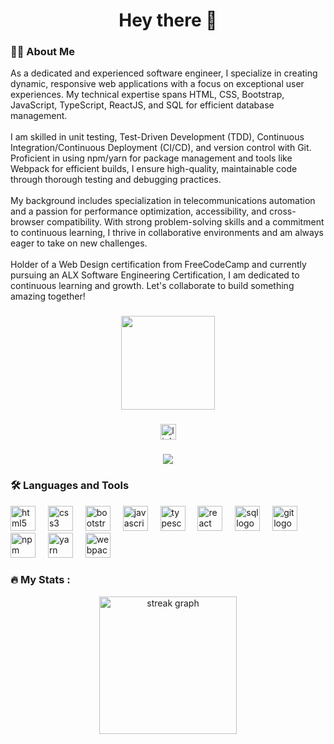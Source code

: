 <h1 align="center">Hey there 👋</h1>

###

<h3 align="left">👩‍💻 About Me</h3>

<p align="left">
As a dedicated and experienced software engineer, I specialize in creating dynamic, responsive web applications with a focus on exceptional user experiences. My technical expertise spans HTML, CSS, Bootstrap, JavaScript, TypeScript, ReactJS, and SQL for efficient database management.<br><br>
I am skilled in unit testing, Test-Driven Development (TDD), Continuous Integration/Continuous Deployment (CI/CD), and version control with Git. Proficient in using npm/yarn for package management and tools like Webpack for efficient builds, I ensure high-quality, maintainable code through thorough testing and debugging practices.<br><br>
My background includes specialization in telecommunications automation and a passion for performance optimization, accessibility, and cross-browser compatibility. With strong problem-solving skills and a commitment to continuous learning, I thrive in collaborative environments and am always eager to take on new challenges.<br><br>
Holder of a Web Design certification from FreeCodeCamp and currently pursuing an ALX Software Engineering Certification, I am dedicated to continuous learning and growth. Let's collaborate to build something amazing together!
</p>

###

<div align="center">
  <img height="150" src="https://camo.githubusercontent.com/62da68eb62b1e5f175f7d1f0191dd89a653d7908feb22d37d4a0ab07365d6791/68747470733a2f2f6d656469612e67697068792e636f6d2f6d656469612f4d3967624264396e6244724f5475314d71782f67697068792e676966"  />
</div>

###

<div align="center">
  <a href="https://www.linkedin.com/in/ifeoluwa-adeniran-09183a1ba/" target="_blank">
    <img src="https://img.shields.io/static/v1?message=LinkedIn&logo=linkedin&label=&color=0077B5&logoColor=white&labelColor=&style=for-the-badge" height="25" alt="linkedin logo"  />
  </a>
<!--   <a href="https://www.youtube.com/c/YOUR_YOUTUBE_CHANNEL" target="_blank">
    <img src="https://img.shields.io/static/v1?message=Youtube&logo=youtube&label=&color=FF0000&logoColor=white&labelColor=&style=for-the-badge" height="25" alt="youtube logo"  />
  </a>
  <a href="https://twitter.com/YOUR_TWITTER_PROFILE" target="_blank">
    <img src="https://img.shields.io/static/v1?message=Twitter&logo=twitter&label=&color=1DA1F2&logoColor=white&labelColor=&style=for-the-badge" height="25" alt="twitter logo"  />
  </a> -->
</div>

###

<div align="center">
  <img src="https://visitor-badge.laobi.icu/badge?page_id=YOUR_GITHUB_USERNAME"  />
</div>

###

<h3 align="left">🛠 Languages and Tools</h3>

<div align="left">
  <img src="https://cdn.jsdelivr.net/gh/devicons/devicon/icons/html5/html5-original.svg" height="40" alt="html5 logo" />
  <img width="12" />
  <img src="https://cdn.jsdelivr.net/gh/devicons/devicon/icons/css3/css3-original.svg" height="40" alt="css3 logo" />
  <img width="12" />
  <img src="https://cdn.jsdelivr.net/gh/devicons/devicon/icons/bootstrap/bootstrap-original.svg" height="40" alt="bootstrap logo" />
  <img width="12" />
  <img src="https://cdn.jsdelivr.net/gh/devicons/devicon/icons/javascript/javascript-original.svg" height="40" alt="javascript logo" />
  <img width="12" />
  <img src="https://cdn.jsdelivr.net/gh/devicons/devicon/icons/typescript/typescript-original.svg" height="40" alt="typescript logo" />
  <img width="12" />
  <img src="https://cdn.jsdelivr.net/gh/devicons/devicon/icons/react/react-original.svg" height="40" alt="react logo" />
  <img width="12" />
  <img src="https://cdn.jsdelivr.net/gh/devicons/devicon/icons/sqlite/sqlite-original.svg" height="40" alt="sql logo" />
  <img width="12" />
  <img src="https://cdn.jsdelivr.net/gh/devicons/devicon/icons/git/git-original.svg" height="40" alt="git logo" />
  <img width="12" />
  <img src="https://cdn.jsdelivr.net/gh/devicons/devicon/icons/npm/npm-original-wordmark.svg" height="40" alt="npm logo" />
  <img width="12" />
  <img src="https://cdn.jsdelivr.net/gh/devicons/devicon/icons/yarn/yarn-original-wordmark.svg" height="40" alt="yarn logo" />
  <img width="12" />
  <img src="https://cdn.jsdelivr.net/gh/devicons/devicon/icons/webpack/webpack-original.svg" height="40" alt="webpack logo" />
</div>

###

<h3 align="left">🔥 My Stats :</h3>

<div align="center">
  <img src="https://streak-stats.demolab.com?user=YOUR_GITHUB_USERNAME&locale=en&mode=daily&theme=dark&hide_border=false&border_radius=5&order=3" height="220" alt="streak graph"  />
</div>
